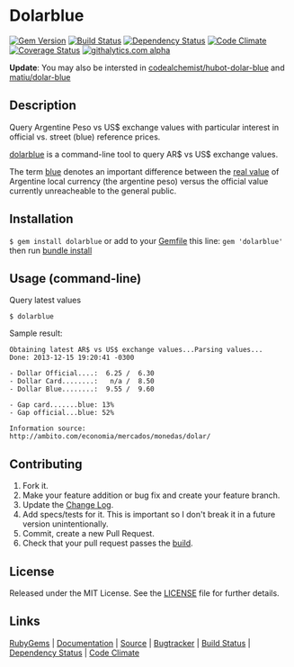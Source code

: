 # Dolarblue

[![Gem Version][GV img]][Gem Version]
[![Build Status][BS img]][Build Status]
[![Dependency Status][DS img]][Dependency Status]
[![Code Climate][CC img]][Code Climate]
[![Coverage Status][CS img]][Coverage Status]
[![githalytics.com alpha](https://cruel-carlota.pagodabox.com/4a6a5549e2d3b59f3b59b12ab0ab70e9 "githalytics.com")](http://githalytics.com/elgalu/dolarblue)

**Update**: You may also be intersted in [codealchemist/hubot-dolar-blue][] and [matiu/dolar-blue][]

## Description

Query Argentine Peso vs US$ exchange values with particular interest in official vs. street (blue) reference prices.

[dolarblue][RubyGems] is a command-line tool to query AR$ vs US$ exchange values.

The term [blue][] denotes an important difference between the [real value][] of Argentine local currency (the argentine peso) versus the official value currently unreacheable to the general public.

## Installation

`$ gem install dolarblue` or add to your [Gemfile][] this line: `gem 'dolarblue'` then run [bundle install][]

## Usage (command-line)

Query latest values

    $ dolarblue

Sample result:

    Obtaining latest AR$ vs US$ exchange values...Parsing values...
    Done: 2013-12-15 19:20:41 -0300

    - Dollar Official....:  6.25 /  6.30
    - Dollar Card........:   n/a /  8.50
    - Dollar Blue........:  9.55 /  9.60

    - Gap card.......blue: 13%
    - Gap official...blue: 52%

    Information source:
    http://ambito.com/economia/mercados/monedas/dolar/

## Contributing

1. Fork it.
2. Make your feature addition or bug fix and create your feature branch.
3. Update the [Change Log][].
3. Add specs/tests for it. This is important so I don't break it in a future version unintentionally.
4. Commit, create a new Pull Request.
5. Check that your pull request passes the [build][travis pull requests].

## License

Released under the MIT License. See the [LICENSE][] file for further details.

## Links

[RubyGems][] | [Documentation][] | [Source][] | [Bugtracker][] | [Build Status][] | [Dependency Status][] | [Code Climate][]


[bundle install]: http://gembundler.com/v1.3/man/bundle-install.1.html
[Gemfile]: http://gembundler.com/v1.3/gemfile.html
[LICENSE]: LICENSE.md
[Change Log]: CHANGELOG.md

[RubyGems]: https://rubygems.org/gems/dolarblue
[Documentation]: http://rubydoc.info/gems/dolarblue
[Source]: https://github.com/elgalu/dolarblue
[Bugtracker]: https://github.com/elgalu/dolarblue/issues

[travis pull requests]: https://travis-ci.org/elgalu/dolarblue/pull_requests

[Gem Version]: https://rubygems.org/gems/dolarblue
[Build Status]: https://travis-ci.org/elgalu/dolarblue
[Dependency Status]: https://gemnasium.com/elgalu/dolarblue
[Code Climate]: https://codeclimate.com/github/elgalu/dolarblue
[Coverage Status]: https://coveralls.io/r/elgalu/dolarblue

[GV img]: https://badge.fury.io/rb/dolarblue.png
[BS img]: https://travis-ci.org/elgalu/dolarblue.png
[DS img]: https://gemnasium.com/elgalu/dolarblue.png
[CC img]: https://codeclimate.com/github/elgalu/dolarblue.png
[CS img]: https://coveralls.io/repos/elgalu/dolarblue/badge.png?branch=master

[blue]:       http://latino.foxnews.com/latino/news/2012/05/19/argentina-currency-black-market-expands/
[real value]: http://www.buenosairesherald.com/tags/dollar

[codealchemist/hubot-dolar-blue]: https://github.com/codealchemist/hubot-dolar-blue
[matiu/dolar-blue]: https://github.com/matiu/dolar-blue
